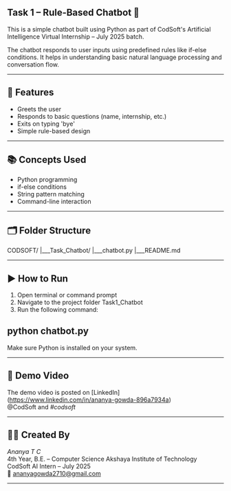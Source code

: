 ## Task 1 – Rule-Based Chatbot 🤖

This is a simple chatbot built using Python as part of CodSoft's Artificial Intelligence Virtual Internship – July 2025 batch.

The chatbot responds to user inputs using predefined rules like if-else conditions. It helps in understanding basic natural language processing and conversation flow.

---

## 🧠 Features

- Greets the user
- Responds to basic questions (name, internship, etc.)
- Exits on typing 'bye'
- Simple rule-based design

---

## 📚 Concepts Used

- Python programming
- if-else conditions
- String pattern matching
- Command-line interaction

---

## 🗂 Folder Structure

CODSOFT/
|___Task_Chatbot/
    |___chatbot.py
    |___README.md

---

## ▶ How to Run

1. Open terminal or command prompt  
2. Navigate to the project folder Task1_Chatbot  
3. Run the following command:

## python chatbot.py

Make sure Python is installed on your system.

---

## 🎥 Demo Video

The demo video is posted on [LinkedIn] (https://www.linkedin.com/in/ananya-gowda-896a7934a)  
 @CodSoft and  *#codsoft*

---

## 👩‍💻 Created By

*Ananya T C*  
4th Year, B.E. – Computer Science 
Akshaya Institute of Technology  
CodSoft AI Intern – July 2025  
📧 ananyagowda2710@gmail.com

---
